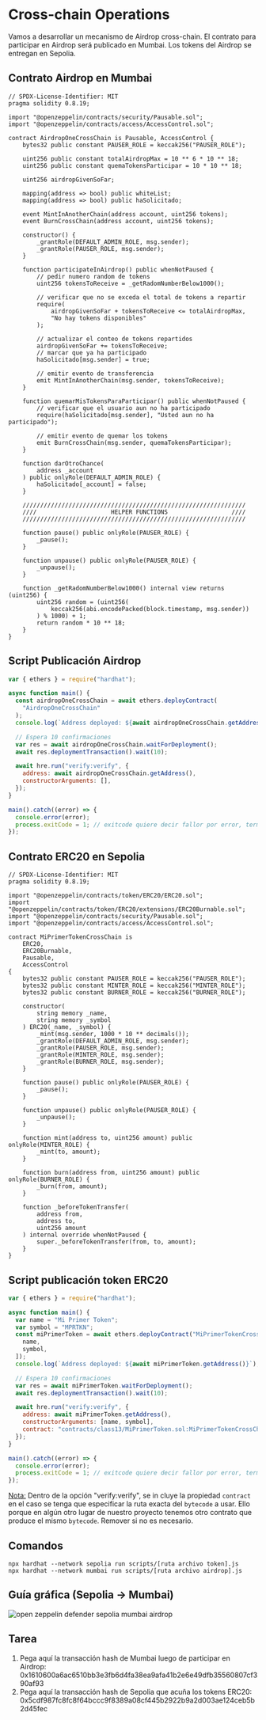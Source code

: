 # Cross-chain Operations

Vamos a desarrollar un mecanismo de Airdrop cross-chain. El contrato para participar en Airdrop será publicado en Mumbai. Los tokens del Airdrop se entregan en Sepolia.

## Contrato Airdrop en Mumbai

```solidity
// SPDX-License-Identifier: MIT
pragma solidity 0.8.19;

import "@openzeppelin/contracts/security/Pausable.sol";
import "@openzeppelin/contracts/access/AccessControl.sol";

contract AirdropOneCrossChain is Pausable, AccessControl {
    bytes32 public constant PAUSER_ROLE = keccak256("PAUSER_ROLE");

    uint256 public constant totalAirdropMax = 10 ** 6 * 10 ** 18;
    uint256 public constant quemaTokensParticipar = 10 * 10 ** 18;

    uint256 airdropGivenSoFar;

    mapping(address => bool) public whiteList;
    mapping(address => bool) public haSolicitado;

    event MintInAnotherChain(address account, uint256 tokens);
    event BurnCrossChain(address account, uint256 tokens);

    constructor() {
        _grantRole(DEFAULT_ADMIN_ROLE, msg.sender);
        _grantRole(PAUSER_ROLE, msg.sender);
    }

    function participateInAirdrop() public whenNotPaused {
        // pedir numero random de tokens
        uint256 tokensToReceive = _getRadomNumberBelow1000();

        // verificar que no se exceda el total de tokens a repartir
        require(
            airdropGivenSoFar + tokensToReceive <= totalAirdropMax,
            "No hay tokens disponibles"
        );

        // actualizar el conteo de tokens repartidos
        airdropGivenSoFar += tokensToReceive;
        // marcar que ya ha participado
        haSolicitado[msg.sender] = true;

        // emitir evento de transferencia
        emit MintInAnotherChain(msg.sender, tokensToReceive);
    }

    function quemarMisTokensParaParticipar() public whenNotPaused {
        // verificar que el usuario aun no ha participado
        require(haSolicitado[msg.sender], "Usted aun no ha participado");

        // emitir evento de quemar los tokens
        emit BurnCrossChain(msg.sender, quemaTokensParticipar);
    }

    function darOtroChance(
        address _account
    ) public onlyRole(DEFAULT_ADMIN_ROLE) {
        haSolicitado[_account] = false;
    }

    ///////////////////////////////////////////////////////////////
    ////                     HELPER FUNCTIONS                  ////
    ///////////////////////////////////////////////////////////////

    function pause() public onlyRole(PAUSER_ROLE) {
        _pause();
    }

    function unpause() public onlyRole(PAUSER_ROLE) {
        _unpause();
    }

    function _getRadomNumberBelow1000() internal view returns (uint256) {
        uint256 random = (uint256(
            keccak256(abi.encodePacked(block.timestamp, msg.sender))
        ) % 1000) + 1;
        return random * 10 ** 18;
    }
}
```

## Script Publicación Airdrop

```javascript
var { ethers } = require("hardhat");

async function main() {
  const airdropOneCrossChain = await ethers.deployContract(
    "AirdropOneCrossChain"
  );
  console.log(`Address deployed: ${await airdropOneCrossChain.getAddress()}`);

  // Espera 10 confirmaciones
  var res = await airdropOneCrossChain.waitForDeployment();
  await res.deploymentTransaction().wait(10);

  await hre.run("verify:verify", {
    address: await airdropOneCrossChain.getAddress(),
    constructorArguments: [],
  });
}

main().catch((error) => {
  console.error(error);
  process.exitCode = 1; // exitcode quiere decir fallor por error, terminacion fatal
});
```

## Contrato ERC20 en Sepolia

```solidity
// SPDX-License-Identifier: MIT
pragma solidity 0.8.19;

import "@openzeppelin/contracts/token/ERC20/ERC20.sol";
import "@openzeppelin/contracts/token/ERC20/extensions/ERC20Burnable.sol";
import "@openzeppelin/contracts/security/Pausable.sol";
import "@openzeppelin/contracts/access/AccessControl.sol";

contract MiPrimerTokenCrossChain is
    ERC20,
    ERC20Burnable,
    Pausable,
    AccessControl
{
    bytes32 public constant PAUSER_ROLE = keccak256("PAUSER_ROLE");
    bytes32 public constant MINTER_ROLE = keccak256("MINTER_ROLE");
    bytes32 public constant BURNER_ROLE = keccak256("BURNER_ROLE");

    constructor(
        string memory _name,
        string memory _symbol
    ) ERC20(_name, _symbol) {
        _mint(msg.sender, 1000 * 10 ** decimals());
        _grantRole(DEFAULT_ADMIN_ROLE, msg.sender);
        _grantRole(PAUSER_ROLE, msg.sender);
        _grantRole(MINTER_ROLE, msg.sender);
        _grantRole(BURNER_ROLE, msg.sender);
    }

    function pause() public onlyRole(PAUSER_ROLE) {
        _pause();
    }

    function unpause() public onlyRole(PAUSER_ROLE) {
        _unpause();
    }

    function mint(address to, uint256 amount) public onlyRole(MINTER_ROLE) {
        _mint(to, amount);
    }

    function burn(address from, uint256 amount) public onlyRole(BURNER_ROLE) {
        _burn(from, amount);
    }

    function _beforeTokenTransfer(
        address from,
        address to,
        uint256 amount
    ) internal override whenNotPaused {
        super._beforeTokenTransfer(from, to, amount);
    }
}
```

## Script publicación token ERC20

```javascript
var { ethers } = require("hardhat");

async function main() {
  var name = "Mi Primer Token";
  var symbol = "MPRTKN";
  const miPrimerToken = await ethers.deployContract("MiPrimerTokenCrossChain", [
    name,
    symbol,
  ]);
  console.log(`Address deployed: ${await miPrimerToken.getAddress()}`);

  // Espera 10 confirmaciones
  var res = await miPrimerToken.waitForDeployment();
  await res.deploymentTransaction().wait(10);

  await hre.run("verify:verify", {
    address: await miPrimerToken.getAddress(),
    constructorArguments: [name, symbol],
    contract: "contracts/class13/MiPrimerToken.sol:MiPrimerTokenCrossChain",
  });
}

main().catch((error) => {
  console.error(error);
  process.exitCode = 1; // exitcode quiere decir fallor por error, terminacion fatal
});
```

<u>Nota:</u> Dentro de la opción "verify:verify", se in cluye la propiedad `contract` en el caso se tenga que especificar la ruta exacta del `bytecode` a usar. Ello porque en algún otro lugar de nuestro proyecto tenemos otro contrato que produce el mismo `bytecode`. Remover si no es necesario.

## Comandos

```
npx hardhat --network sepolia run scripts/[ruta archivo token].js
npx hardhat --network mumbai run scripts/[ruta archivo airdrop].js
```

## Guía gráfica (Sepolia -> Mumbai)

![open zeppelin defender sepolia mumbai airdrop](https://github.com/Blockchain-Bites/solidity-book/assets/3300958/968ac6b3-a689-43ab-b3b7-e98bbadc68bf)

## Tarea

1. Pega aquí la transacción hash de Mumbai luego de participar en Airdrop: 0x1610600a6ac6510bb3e3fb6d4fa38ea9afa41b2e6e49dfb35560807cf390af93
2. Pega aquí la transacción hash de Sepolia que acuña los tokens ERC20: 0x5cdf987fc8fc8f64bccc9f8389a08cf445b2922b9a2d003ae124ceb5b2d45fec